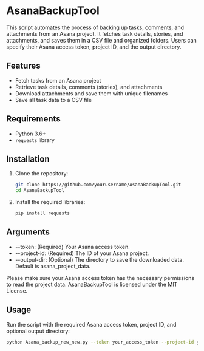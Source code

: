 # AsanaBackupTool
This script automates the process of backing up tasks, comments, and attachments from an Asana project. It fetches task details, stories, and attachments, and saves them in a CSV file and organized folders. Users can specify their Asana access token, project ID, and the output directory.

## Features

- Fetch tasks from an Asana project
- Retrieve task details, comments (stories), and attachments
- Download attachments and save them with unique filenames
- Save all task data to a CSV file

## Requirements

- Python 3.6+
- `requests` library

## Installation

1. Clone the repository:
    ```bash
    git clone https://github.com/yourusername/AsanaBackupTool.git
    cd AsanaBackupTool
    ```

2. Install the required libraries:
    ```bash
    pip install requests
    ```
## Arguments
- --token: (Required) Your Asana access token.
- --project-id: (Required) The ID of your Asana project.
- --output-dir: (Optional) The directory to save the downloaded data. Default is asana_project_data.

Please make sure your Asana access token has the necessary permissions to read the project data.
AsanaBackupTool is licensed under the MIT License. 

## Usage

Run the script with the required Asana access token, project ID, and optional output directory:

```bash
python Asana_backup_new_new.py --token your_access_token --project-id your_project_id --output-dir your_output_directory
